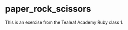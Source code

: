 paper_rock_scissors
===================

This is an exercise from the Tealeaf Academy Ruby class 1.
